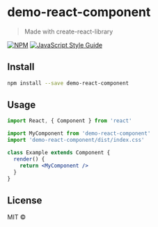 # demo-react-component

> Made with create-react-library

[![NPM](https://img.shields.io/npm/v/demo-react-component.svg)](https://www.npmjs.com/package/demo-react-component) [![JavaScript Style Guide](https://img.shields.io/badge/code_style-standard-brightgreen.svg)](https://standardjs.com)

## Install

```bash
npm install --save demo-react-component
```

## Usage

```jsx
import React, { Component } from 'react'

import MyComponent from 'demo-react-component'
import 'demo-react-component/dist/index.css'

class Example extends Component {
  render() {
    return <MyComponent />
  }
}
```

## License

MIT © [](https://github.com/)
